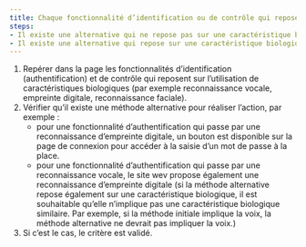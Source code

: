 ```yaml
---
title: Chaque fonctionnalité d’identification ou de contrôle qui repose sur l’utilisation de [caractéristique biologique](#caracteristique-biologique) de l’utilisateur respecte-t-elle une de ces conditions ?
steps:
- Il existe une alternative qui ne repose pas sur une caractéristique biologique de l’utilisateur ;
- Il existe une alternative qui repose sur une caractéristique biologique de l’utilisateur qui soit suffisamment différente.
---
```

1. Repérer dans la page les fonctionnalités d’identification (authentification) et de contrôle qui reposent sur l’utilisation de caractéristiques biologiques (par exemple reconnaissance vocale, empreinte digitale, reconnaissance faciale).
2. Vérifier qu’il existe une méthode alternative pour réaliser l’action, par exemple : 
	- pour une fonctionnalité d’authentification qui passe par une reconnaissance d’empreinte digitale, un bouton est disponible sur la page de connexion pour accéder à la saisie d’un mot de passe à la place.
	- pour une fonctionnalité d’authentification qui passe par une reconnaissance vocale, le site wev propose également une reconnaissance d’empreinte digitale (si la méthode alternative repose également sur une caractéristique biologique, il est souhaitable qu’elle n’implique pas une caractéristique biologique similaire. Par exemple, si la méthode initiale implique la voix, la méthode alternative ne devrait pas impliquer la voix.)
3. Si c’est le cas, le critère est validé.
